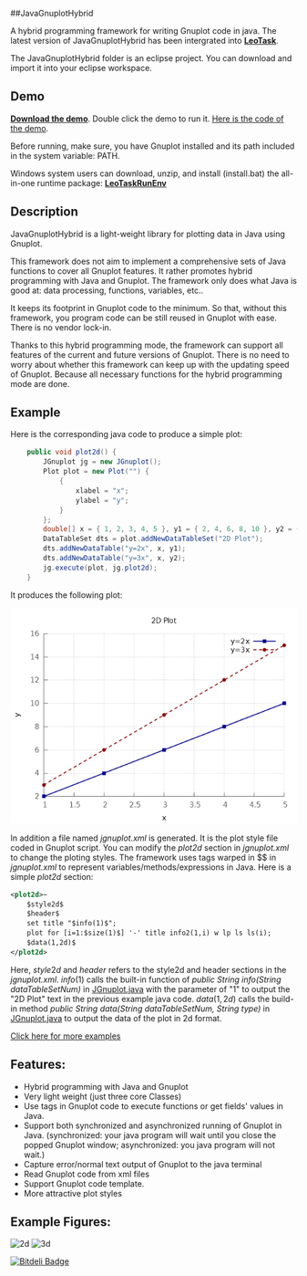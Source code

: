 ##JavaGnuplotHybrid

A hybrid programming framework for writing Gnuplot code in java. The latest version of JavaGnuplotHybrid has been intergrated into [**LeoTask**](https://github.com/mleoking/LeoTask).

The JavaGnuplotHybrid folder is an eclipse project. You can download and import it into your eclipse workspace.

## Demo

[**Download the demo**](javagnuplothybrid/demo/javagnuplothybrid.jar?raw=true). Double click the demo to run it. [Here is the code of the demo](javagnuplothybrid/src/org/leores/demo/JGnuplotDemo.java).

Before running, make sure, you have Gnuplot installed and its path included in the system variable: PATH.

Windows system users can download, unzip, and install (install.bat) the all-in-one runtime package: [**LeoTaskRunEnv**](https://github.com/mleoking/LeoTaskApp/releases/download/v1.0.0/LeoTaskRunEnv.zip)

## Description

JavaGnuplotHybrid is a light-weight library for plotting data in Java using Gnuplot.

This framework does not aim to implement a comprehensive sets of Java functions to cover all Gnuplot features. It rather promotes hybrid programming with Java and Gnuplot. The framework only does what Java is good at: data processing, functions, variables, etc..

It keeps its footprint in Gnuplot code to the minimum. So that, without this framework, you program code can be still reused in Gnuplot with ease. There is no vendor lock-in.

Thanks to this hybrid programming mode, the framework can support all features of the current and future versions of Gnuplot. There is no need to worry about whether this framework can keep up with the updating speed of Gnuplot. Because all necessary functions for the hybrid programming mode are done.

## Example

Here is the corresponding java code to produce a simple plot:

```java
	public void plot2d() {
		JGnuplot jg = new JGnuplot();
		Plot plot = new Plot("") {
			{
				xlabel = "x";
				ylabel = "y";
			}
		};
		double[] x = { 1, 2, 3, 4, 5 }, y1 = { 2, 4, 6, 8, 10 }, y2 = { 3, 6, 9, 12, 15 };
		DataTableSet dts = plot.addNewDataTableSet("2D Plot");
		dts.addNewDataTable("y=2x", x, y1);
		dts.addNewDataTable("y=3x", x, y2);
		jg.execute(plot, jg.plot2d);
	}
```	
It produces the following plot:

![2D Plot](javagnuplothybrid/doc/plot2d.png)

In addition a file named _jgnuplot.xml_ is generated. It is the plot style file coded in Gnuplot script. You can modify the _plot2d_ section in _jgnuplot.xml_ to change the ploting styles. The framework uses tags warped in $$ in _jgnuplot.xml_ to represent variables/methods/expressions in Java. Here is a simple _plot2d_ section:

```xml
<plot2d>~
    $style2d$
    $header$ 
    set title "$info(1)$";
    plot for [i=1:$size(1)$] '-' title info2(1,i) w lp ls ls(i);
    $data(1,2d)$
</plot2d>
```
Here, $style2d$ and $header$ refers to the style2d and header sections in the _jgnuplot.xml_. $info(1)$ calls the built-in function of _public String info(String dataTableSetNum)_ in [JGnuplot.java](javagnuplothybrid/src/org/leores/plot/JGnuplot.java) with the parameter of "1" to output the "2D Plot" text in the previous example java code. $data(1,2d)$ calls the build-in method _public String data(String dataTableSetNum, String type)_ in [JGnuplot.java](javagnuplothybrid/src/org/leores/plot/JGnuplot.java) to output the data of the plot in 2d format.

[Click here for more examples](javagnuplothybrid/doc/examples.md)

## Features:

* Hybrid programming with Java and Gnuplot
* Very light weight (just three core Classes)
* Use tags in Gnuplot code to execute functions or get fields' values in Java.
* Support both synchronized and asynchronized running of Gnuplot in Java. (synchronized: your java program will wait until you close the popped Gnuplot window; asynchronized: you java program will not wait.)
* Capture error/normal text output of Gnuplot to the java terminal
* Read Gnuplot code from xml files
* Support Gnuplot code template.
* More attractive plot styles

## Example Figures:

![2d](https://upload.wikimedia.org/wikipedia/commons/3/34/A_typical_2d_plot_produced_using_JavaGnuplotHybrid.png)
![3d](https://upload.wikimedia.org/wikipedia/commons/c/cd/A_typical_3d_plot_produced_using_JavaGnuplotHybrid.png)




[![Bitdeli Badge](https://d2weczhvl823v0.cloudfront.net/mleoking/javagnuplothybrid/trend.png)](https://bitdeli.com/free "Bitdeli Badge")

